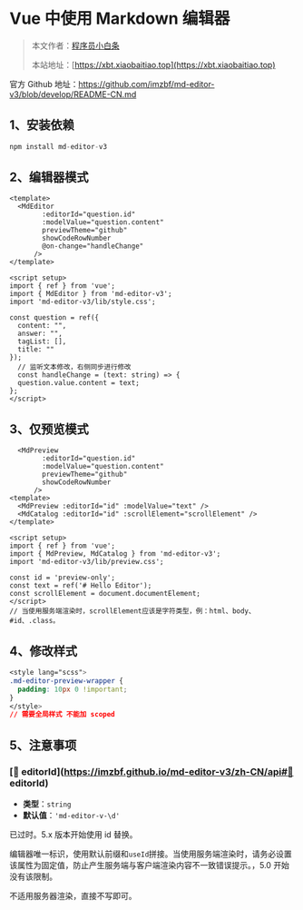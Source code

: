 # Vue 中使用 Markdown 编辑器

> 本文作者：[程序员小白条](https://github.com/luoye6)
>
> 本站地址：[https://xbt.xiaobaitiao.top](https://xbt.xiaobaitiao.top)

官方 Github 地址：https://github.com/imzbf/md-editor-v3/blob/develop/README-CN.md



## 1、安装依赖

```java
npm install md-editor-v3
```

## 2、编辑器模式

```vue
<template>
  <MdEditor
        :editorId="question.id" 
        :modelValue="question.content"
        previewTheme="github"
        showCodeRowNumber
        @on-change="handleChange"
      />
</template>

<script setup>
import { ref } from 'vue';
import { MdEditor } from 'md-editor-v3';
import 'md-editor-v3/lib/style.css';

const question = ref({
  content: "",
  answer: "",
  tagList: [],
  title: ""
});
  // 监听文本修改，右侧同步进行修改
  const handleChange = (text: string) => {
  question.value.content = text;
};
</script>
```

## 3、仅预览模式

```vue
  <MdPreview
        :editorId="question.id"
        :modelValue="question.content"
        previewTheme="github"
        showCodeRowNumber
      />
<template>
  <MdPreview :editorId="id" :modelValue="text" />
  <MdCatalog :editorId="id" :scrollElement="scrollElement" />
</template>

<script setup>
import { ref } from 'vue';
import { MdPreview, MdCatalog } from 'md-editor-v3';
import 'md-editor-v3/lib/preview.css';

const id = 'preview-only';
const text = ref('# Hello Editor');
const scrollElement = document.documentElement;
</script>
// 当使用服务端渲染时，scrollElement应该是字符类型，例：html、body、#id、.class。
```

## 4、修改样式

```css
<style lang="scss">
.md-editor-preview-wrapper {
  padding: 10px 0 !important;
}
</style>
// 需要全局样式 不能加 scoped
```

## 5、注意事项

### [🎲 editorId](https://imzbf.github.io/md-editor-v3/zh-CN/api#🎲 editorId)

- **类型**：`string`
- **默认值**：`'md-editor-v-\d'`

已过时。5.x 版本开始使用 id 替换。

编辑器唯一标识，使用默认前缀和`useId`拼接。当使用服务端渲染时，请务必设置该属性为固定值，防止产生服务端与客户端渲染内容不一致错误提示。，5.0 开始没有该限制。

不适用服务器渲染，直接不写即可。